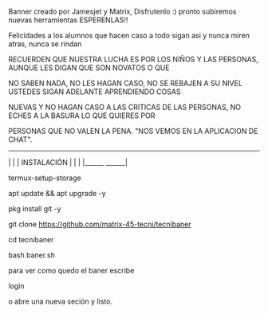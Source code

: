 Banner creado por Jamesjet y Matrix, Disfrutenlo :) pronto subiremos nuevas herramientas ESPERENLAS!!

Felicidades a los alumnos que hacen caso a todo sigan asi y nunca miren atras, nunca se rindan

RECUERDEN QUE NUESTRA LUCHA ES POR LOS NIÑOS Y LAS PERSONAS, AUNQUE LES DIGAN QUE SON NOVATOS O QUE

NO SABEN NADA, NO LES HAGAN CASO, NO SE REBAJEN A SU NIVEL USTEDES SIGAN ADELANTE APRENDIENDO COSAS

NUEVAS Y NO HAGAN CASO A LAS CRITICAS DE LAS PERSONAS, NO ECHES A LA BASURA LO QUE QUIERES POR 

PERSONAS QUE NO VALEN LA PENA. "NOS VEMOS EN LA APLICACION DE CHAT".

 ______  ______
|              |
| INSTALACIÓN  |
|              |
|______  ______|

termux-setup-storage

apt update && apt upgrade -y

pkg install git -y

git clone https://github.com/matrix-45-tecni/tecnibaner

cd tecnibaner

bash baner.sh

para ver como quedo el baner escribe

login

o abre una nueva seción y listo.
